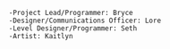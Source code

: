          -Project Lead/Programmer: Bryce
         -Designer/Communications Officer: Lore
         -Level Designer/Programmer: Seth
         -Artist: Kaitlyn
